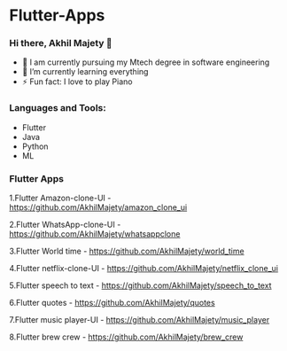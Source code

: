 # Flutter-Apps

### Hi there, Akhil Majety 👋


- 🔭  I am currently pursuing my Mtech degree in software engineering
- 🌱 I’m currently learning everything 
- ⚡ Fun fact: I love to play Piano



### Languages and Tools:
 - Flutter
 -  Java
 -  Python
 -  ML

### Flutter Apps
1.Flutter Amazon-clone-UI -   https://github.com/AkhilMajety/amazon_clone_ui

2.Flutter WhatsApp-clone-UI - https://github.com/AkhilMajety/whatsappclone

3.Flutter World time -        https://github.com/AkhilMajety/world_time

4.Flutter netflix-clone-UI -  https://github.com/AkhilMajety/netflix_clone_ui

5.Flutter speech to text -    https://github.com/AkhilMajety/speech_to_text

6.Flutter quotes -            https://github.com/AkhilMajety/quotes

7.Flutter music player-UI -   https://github.com/AkhilMajety/music_player

8.Flutter brew crew -         https://github.com/AkhilMajety/brew_crew


